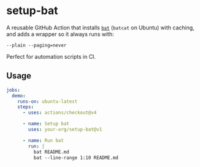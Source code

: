 # setup-bat

A reusable GitHub Action that installs [`bat`](https://github.com/sharkdp/bat) (`batcat` on Ubuntu) with caching, and adds a wrapper so it always runs with:

```
--plain --paging=never
```

Perfect for automation scripts in CI.

## Usage

```yaml
jobs:
  demo:
    runs-on: ubuntu-latest
    steps:
      - uses: actions/checkout@v4

      - name: Setup bat
        uses: your-org/setup-bat@v1

      - name: Run bat
        run: |
          bat README.md
          bat --line-range 1:10 README.md
```